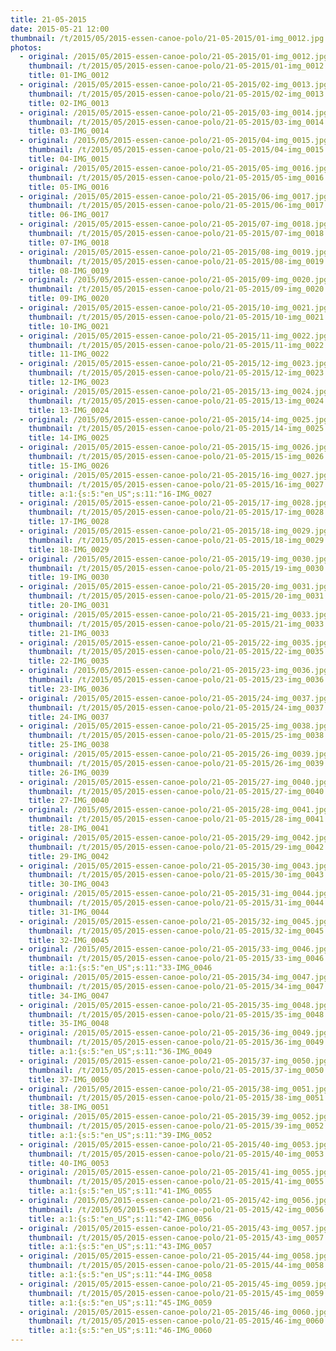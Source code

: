 ```yaml
---
title: 21-05-2015
date: 2015-05-21 12:00
thumbnail: /t/2015/05/2015-essen-canoe-polo/21-05-2015/01-img_0012.jpg
photos:
  - original: /2015/05/2015-essen-canoe-polo/21-05-2015/01-img_0012.jpg
    thumbnail: /t/2015/05/2015-essen-canoe-polo/21-05-2015/01-img_0012.jpg
    title: 01-IMG_0012
  - original: /2015/05/2015-essen-canoe-polo/21-05-2015/02-img_0013.jpg
    thumbnail: /t/2015/05/2015-essen-canoe-polo/21-05-2015/02-img_0013.jpg
    title: 02-IMG_0013
  - original: /2015/05/2015-essen-canoe-polo/21-05-2015/03-img_0014.jpg
    thumbnail: /t/2015/05/2015-essen-canoe-polo/21-05-2015/03-img_0014.jpg
    title: 03-IMG_0014
  - original: /2015/05/2015-essen-canoe-polo/21-05-2015/04-img_0015.jpg
    thumbnail: /t/2015/05/2015-essen-canoe-polo/21-05-2015/04-img_0015.jpg
    title: 04-IMG_0015
  - original: /2015/05/2015-essen-canoe-polo/21-05-2015/05-img_0016.jpg
    thumbnail: /t/2015/05/2015-essen-canoe-polo/21-05-2015/05-img_0016.jpg
    title: 05-IMG_0016
  - original: /2015/05/2015-essen-canoe-polo/21-05-2015/06-img_0017.jpg
    thumbnail: /t/2015/05/2015-essen-canoe-polo/21-05-2015/06-img_0017.jpg
    title: 06-IMG_0017
  - original: /2015/05/2015-essen-canoe-polo/21-05-2015/07-img_0018.jpg
    thumbnail: /t/2015/05/2015-essen-canoe-polo/21-05-2015/07-img_0018.jpg
    title: 07-IMG_0018
  - original: /2015/05/2015-essen-canoe-polo/21-05-2015/08-img_0019.jpg
    thumbnail: /t/2015/05/2015-essen-canoe-polo/21-05-2015/08-img_0019.jpg
    title: 08-IMG_0019
  - original: /2015/05/2015-essen-canoe-polo/21-05-2015/09-img_0020.jpg
    thumbnail: /t/2015/05/2015-essen-canoe-polo/21-05-2015/09-img_0020.jpg
    title: 09-IMG_0020
  - original: /2015/05/2015-essen-canoe-polo/21-05-2015/10-img_0021.jpg
    thumbnail: /t/2015/05/2015-essen-canoe-polo/21-05-2015/10-img_0021.jpg
    title: 10-IMG_0021
  - original: /2015/05/2015-essen-canoe-polo/21-05-2015/11-img_0022.jpg
    thumbnail: /t/2015/05/2015-essen-canoe-polo/21-05-2015/11-img_0022.jpg
    title: 11-IMG_0022
  - original: /2015/05/2015-essen-canoe-polo/21-05-2015/12-img_0023.jpg
    thumbnail: /t/2015/05/2015-essen-canoe-polo/21-05-2015/12-img_0023.jpg
    title: 12-IMG_0023
  - original: /2015/05/2015-essen-canoe-polo/21-05-2015/13-img_0024.jpg
    thumbnail: /t/2015/05/2015-essen-canoe-polo/21-05-2015/13-img_0024.jpg
    title: 13-IMG_0024
  - original: /2015/05/2015-essen-canoe-polo/21-05-2015/14-img_0025.jpg
    thumbnail: /t/2015/05/2015-essen-canoe-polo/21-05-2015/14-img_0025.jpg
    title: 14-IMG_0025
  - original: /2015/05/2015-essen-canoe-polo/21-05-2015/15-img_0026.jpg
    thumbnail: /t/2015/05/2015-essen-canoe-polo/21-05-2015/15-img_0026.jpg
    title: 15-IMG_0026
  - original: /2015/05/2015-essen-canoe-polo/21-05-2015/16-img_0027.jpg
    thumbnail: /t/2015/05/2015-essen-canoe-polo/21-05-2015/16-img_0027.jpg
    title: a:1:{s:5:"en_US";s:11:"16-IMG_0027
  - original: /2015/05/2015-essen-canoe-polo/21-05-2015/17-img_0028.jpg
    thumbnail: /t/2015/05/2015-essen-canoe-polo/21-05-2015/17-img_0028.jpg
    title: 17-IMG_0028
  - original: /2015/05/2015-essen-canoe-polo/21-05-2015/18-img_0029.jpg
    thumbnail: /t/2015/05/2015-essen-canoe-polo/21-05-2015/18-img_0029.jpg
    title: 18-IMG_0029
  - original: /2015/05/2015-essen-canoe-polo/21-05-2015/19-img_0030.jpg
    thumbnail: /t/2015/05/2015-essen-canoe-polo/21-05-2015/19-img_0030.jpg
    title: 19-IMG_0030
  - original: /2015/05/2015-essen-canoe-polo/21-05-2015/20-img_0031.jpg
    thumbnail: /t/2015/05/2015-essen-canoe-polo/21-05-2015/20-img_0031.jpg
    title: 20-IMG_0031
  - original: /2015/05/2015-essen-canoe-polo/21-05-2015/21-img_0033.jpg
    thumbnail: /t/2015/05/2015-essen-canoe-polo/21-05-2015/21-img_0033.jpg
    title: 21-IMG_0033
  - original: /2015/05/2015-essen-canoe-polo/21-05-2015/22-img_0035.jpg
    thumbnail: /t/2015/05/2015-essen-canoe-polo/21-05-2015/22-img_0035.jpg
    title: 22-IMG_0035
  - original: /2015/05/2015-essen-canoe-polo/21-05-2015/23-img_0036.jpg
    thumbnail: /t/2015/05/2015-essen-canoe-polo/21-05-2015/23-img_0036.jpg
    title: 23-IMG_0036
  - original: /2015/05/2015-essen-canoe-polo/21-05-2015/24-img_0037.jpg
    thumbnail: /t/2015/05/2015-essen-canoe-polo/21-05-2015/24-img_0037.jpg
    title: 24-IMG_0037
  - original: /2015/05/2015-essen-canoe-polo/21-05-2015/25-img_0038.jpg
    thumbnail: /t/2015/05/2015-essen-canoe-polo/21-05-2015/25-img_0038.jpg
    title: 25-IMG_0038
  - original: /2015/05/2015-essen-canoe-polo/21-05-2015/26-img_0039.jpg
    thumbnail: /t/2015/05/2015-essen-canoe-polo/21-05-2015/26-img_0039.jpg
    title: 26-IMG_0039
  - original: /2015/05/2015-essen-canoe-polo/21-05-2015/27-img_0040.jpg
    thumbnail: /t/2015/05/2015-essen-canoe-polo/21-05-2015/27-img_0040.jpg
    title: 27-IMG_0040
  - original: /2015/05/2015-essen-canoe-polo/21-05-2015/28-img_0041.jpg
    thumbnail: /t/2015/05/2015-essen-canoe-polo/21-05-2015/28-img_0041.jpg
    title: 28-IMG_0041
  - original: /2015/05/2015-essen-canoe-polo/21-05-2015/29-img_0042.jpg
    thumbnail: /t/2015/05/2015-essen-canoe-polo/21-05-2015/29-img_0042.jpg
    title: 29-IMG_0042
  - original: /2015/05/2015-essen-canoe-polo/21-05-2015/30-img_0043.jpg
    thumbnail: /t/2015/05/2015-essen-canoe-polo/21-05-2015/30-img_0043.jpg
    title: 30-IMG_0043
  - original: /2015/05/2015-essen-canoe-polo/21-05-2015/31-img_0044.jpg
    thumbnail: /t/2015/05/2015-essen-canoe-polo/21-05-2015/31-img_0044.jpg
    title: 31-IMG_0044
  - original: /2015/05/2015-essen-canoe-polo/21-05-2015/32-img_0045.jpg
    thumbnail: /t/2015/05/2015-essen-canoe-polo/21-05-2015/32-img_0045.jpg
    title: 32-IMG_0045
  - original: /2015/05/2015-essen-canoe-polo/21-05-2015/33-img_0046.jpg
    thumbnail: /t/2015/05/2015-essen-canoe-polo/21-05-2015/33-img_0046.jpg
    title: a:1:{s:5:"en_US";s:11:"33-IMG_0046
  - original: /2015/05/2015-essen-canoe-polo/21-05-2015/34-img_0047.jpg
    thumbnail: /t/2015/05/2015-essen-canoe-polo/21-05-2015/34-img_0047.jpg
    title: 34-IMG_0047
  - original: /2015/05/2015-essen-canoe-polo/21-05-2015/35-img_0048.jpg
    thumbnail: /t/2015/05/2015-essen-canoe-polo/21-05-2015/35-img_0048.jpg
    title: 35-IMG_0048
  - original: /2015/05/2015-essen-canoe-polo/21-05-2015/36-img_0049.jpg
    thumbnail: /t/2015/05/2015-essen-canoe-polo/21-05-2015/36-img_0049.jpg
    title: a:1:{s:5:"en_US";s:11:"36-IMG_0049
  - original: /2015/05/2015-essen-canoe-polo/21-05-2015/37-img_0050.jpg
    thumbnail: /t/2015/05/2015-essen-canoe-polo/21-05-2015/37-img_0050.jpg
    title: 37-IMG_0050
  - original: /2015/05/2015-essen-canoe-polo/21-05-2015/38-img_0051.jpg
    thumbnail: /t/2015/05/2015-essen-canoe-polo/21-05-2015/38-img_0051.jpg
    title: 38-IMG_0051
  - original: /2015/05/2015-essen-canoe-polo/21-05-2015/39-img_0052.jpg
    thumbnail: /t/2015/05/2015-essen-canoe-polo/21-05-2015/39-img_0052.jpg
    title: a:1:{s:5:"en_US";s:11:"39-IMG_0052
  - original: /2015/05/2015-essen-canoe-polo/21-05-2015/40-img_0053.jpg
    thumbnail: /t/2015/05/2015-essen-canoe-polo/21-05-2015/40-img_0053.jpg
    title: 40-IMG_0053
  - original: /2015/05/2015-essen-canoe-polo/21-05-2015/41-img_0055.jpg
    thumbnail: /t/2015/05/2015-essen-canoe-polo/21-05-2015/41-img_0055.jpg
    title: a:1:{s:5:"en_US";s:11:"41-IMG_0055
  - original: /2015/05/2015-essen-canoe-polo/21-05-2015/42-img_0056.jpg
    thumbnail: /t/2015/05/2015-essen-canoe-polo/21-05-2015/42-img_0056.jpg
    title: a:1:{s:5:"en_US";s:11:"42-IMG_0056
  - original: /2015/05/2015-essen-canoe-polo/21-05-2015/43-img_0057.jpg
    thumbnail: /t/2015/05/2015-essen-canoe-polo/21-05-2015/43-img_0057.jpg
    title: a:1:{s:5:"en_US";s:11:"43-IMG_0057
  - original: /2015/05/2015-essen-canoe-polo/21-05-2015/44-img_0058.jpg
    thumbnail: /t/2015/05/2015-essen-canoe-polo/21-05-2015/44-img_0058.jpg
    title: a:1:{s:5:"en_US";s:11:"44-IMG_0058
  - original: /2015/05/2015-essen-canoe-polo/21-05-2015/45-img_0059.jpg
    thumbnail: /t/2015/05/2015-essen-canoe-polo/21-05-2015/45-img_0059.jpg
    title: a:1:{s:5:"en_US";s:11:"45-IMG_0059
  - original: /2015/05/2015-essen-canoe-polo/21-05-2015/46-img_0060.jpg
    thumbnail: /t/2015/05/2015-essen-canoe-polo/21-05-2015/46-img_0060.jpg
    title: a:1:{s:5:"en_US";s:11:"46-IMG_0060
---
```

